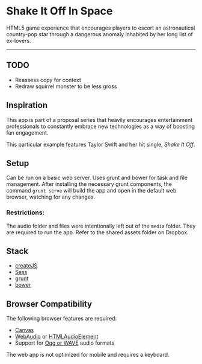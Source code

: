 # Shake It Off In Space
HTML5 game experience that encourages players to escort an astronautical country-pop star through a dangerous anomaly inhabited by her long list of ex-lovers.
___
## TODO
- Reassess copy for context
- Redraw squirrel monster to be less gross

## Inspiration
This app is part of a proposal series that heavily encourages entertainment professionals to constantly embrace new technologies as a way of boosting fan engagement.

This particular example features Taylor Swift and her hit single, *Shake It Off*.

## Setup
Can be run on a basic web server. Uses grunt and bower for task and file management. After installing the necessary grunt components, the command `grunt serve` will build the app and open in the default web browser, watching for any changes.

### Restrictions:
The audio folder and files were intentionally left out of the `media` folder. They are required to run the app. Refer to the shared assets folder on Dropbox.

## Stack
- [createJS](https://github.com/CreateJS)
- [Sass](http://sass-lang.com/)
- [grunt](http://gruntjs.com/)
- [bower](http://bower.io/)

## Browser Compatibility
The following browser features are required:

- [Canvas](http://caniuse.com/canvas)
- [WebAudio](http://caniuse.com/audio-api) or [HTMLAudioElement](http://caniuse.com/audio)
- Support for [Ogg or WAVE](https://developer.mozilla.org/en-US/docs/Web/HTML/Supported_media_formats#Browser_compatibility) audio formats

The web app is not optimized for mobile and requires a keyboard.

